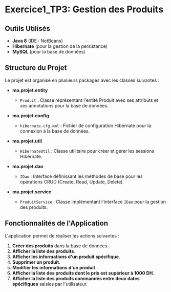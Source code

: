 # Exercice1_TP3: Gestion des Produits


## Outils Utilisés
- **Java 8** (IDE : NetBeans)
- **Hibernate** (pour la gestion de la persistance)
- **MySQL** (pour la base de données)

## Structure du Projet
Le projet est organisé en plusieurs packages avec les classes suivantes :

- **ma.projet.entity**
  - `Produit` : Classe représentant l'entité Produit avec ses attributs et ses annotations pour la base de données.

- **ma.projet.config**
  - `hibernate.cfg.xml` : Fichier de configuration Hibernate pour la connexion à la base de données.

- **ma.projet.util**
  - `HibernateUtil` : Classe utilitaire pour créer et gérer les sessions Hibernate.

- **ma.projet.dao**
  - `IDao` : Interface définissant les méthodes de base pour les opérations CRUD (Create, Read, Update, Delete).

- **ma.projet.service**
  - `ProduitService` : Classe implémentant l'interface `IDao` pour la gestion des produits.

## Fonctionnalités de l'Application
L'application permet de réaliser les actions suivantes :

1. **Créer des produits** dans la base de données.
2. **Afficher la liste des produits**.
3. **Afficher les informations d'un produit spécifique**. 
4. **Supprimer un produit**.
5. **Modifier les informations d'un produit** .
6. **Afficher la liste des produits dont le prix est supérieur à 1000 DH**.
7. **Afficher la liste des produits commandés entre deux dates spécifiques** saisies par l'utilisateur.

